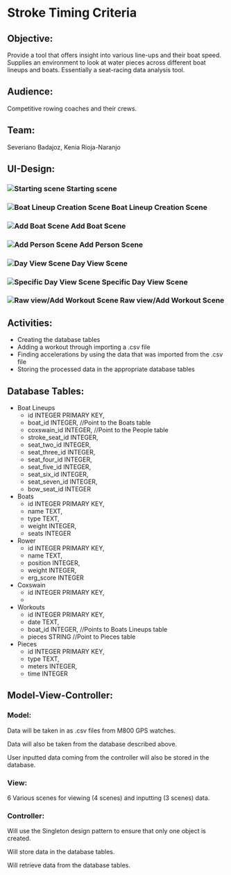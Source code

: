 # Stroke Timing Criteria
## Objective:
Provide a tool that offers insight into various line-ups and their boat speed.  Supplies an environment to look at water pieces across different boat lineups and boats.  Essentially a seat-racing data analysis tool.
## Audience:
Competitive rowing coaches and their crews.
## Team:
Severiano Badajoz, Kenia Rioja-Naranjo
## UI-Design:
### ![Starting scene](https://github.com/S33V/StrokeTiming/blob/master/img/JavaFX%20Scene%20Builder%201.1_2017-05-02_13-36-11.png?raw=true)  Starting scene
### ![Boat Lineup Creation Scene](https://github.com/S33V/StrokeTiming/blob/master/img/JavaFX%20Scene%20Builder%201.1_2017-05-02_13-35-31.png?raw=true)  Boat Lineup Creation Scene
### ![Add Boat Scene](https://github.com/S33V/StrokeTiming/blob/master/img/JavaFX%20Scene%20Builder%201.1_2017-05-02_13-35-14.png?raw=true)  Add Boat Scene
### ![Add Person Scene](https://github.com/S33V/StrokeTiming/blob/master/img/JavaFX%20Scene%20Builder%201.1_2017-05-02_13-36-22.png?raw=true)  Add Person Scene
### ![Day View Scene](https://github.com/S33V/StrokeTiming/blob/master/img/JavaFX%20Scene%20Builder%201.1_2017-05-02_13-36-35.png?raw=true)  Day View Scene
### ![Specific Day View Scene](https://github.com/S33V/StrokeTiming/blob/master/img/JavaFX%20Scene%20Builder%201.1_2017-05-02_13-36-58.png?raw=true) Specific Day View Scene
### ![Raw view/Add Workout Scene](https://github.com/S33V/StrokeTiming/blob/master/img/JavaFX%20Scene%20Builder%201.1_2017-05-02_13-35-43.png?raw=true)  Raw view/Add Workout Scene

## Activities:

* Creating the database tables
* Adding a workout through importing a .csv file
* Finding accelerations by using the data that was imported from the .csv file
* Storing the processed data in the appropriate database tables

## Database Tables:
* Boat Lineups
  * id INTEGER PRIMARY KEY,
  * boat_id INTEGER,		//Point to the Boats table
  * coxswain_id INTEGER,	//Point to the People table
  * stroke_seat_id INTEGER,
  * seat_two_id INTEGER,
  * seat_three_id INTEGER,
  * seat_four_id INTEGER,
  * seat_five_id INTEGER,
  * seat_six_id INTEGER,
  * seat_seven_id INTEGER,
  * bow_seat_id INTEGER
* Boats
  * id INTEGER PRIMARY KEY,
  * name TEXT,
  * type TEXT,
  * weight INTEGER,
  * seats INTEGER
* Rower
  * id INTEGER PRIMARY KEY,
  * name TEXT,
  * position INTEGER,
  * weight INTEGER,
  * erg_score INTEGER
* Coxswain
  * id INTEGER PRIMARY KEY,
  *   
* Workouts
  * id INTEGER PRIMARY KEY,
  * date TEXT,
  * boat_id	 INTEGER,		//Points to Boats Lineups table
  * pieces STRING		//Point to Pieces table
* Pieces
  * id INTEGER PRIMARY KEY,
  * type TEXT,
  * meters INTEGER,
  * time INTEGER
## Model-View-Controller:
### Model: 
Data will be taken in as .csv files from M800 GPS watches.

Data will also be taken from the database described above.

User inputted data coming from the controller will also be stored in the database.

### View:
6 Various scenes for viewing (4 scenes) and inputting (3 scenes) data.

### Controller:
Will use the Singleton design pattern to ensure that only one object is created.

Will store data in the database tables.

Will retrieve data from the database tables.
